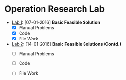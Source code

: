 Operation Research Lab
======================

- [Lab 1](07-01-2016/problem1a.md): [07-01-2016] **Basic Feasible Solution**
	- [x] Manual Problems 
	- [x] Code
	- [x] File Work  
- [Lab 2](14-01-2016/Lab-Expt1b.pdf): [14-01-2016] **Basic Feasible Solutions (Contd.)**  
	- [ ] Manual Problems
	- [ ] Code
	- [ ] File Work

